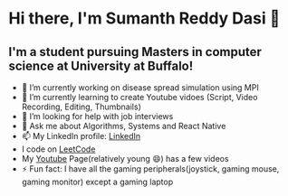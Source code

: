 # Hi there, I'm Sumanth Reddy Dasi 👋

## I'm a student pursuing Masters in computer science at University at Buffalo<your role>!

- 🔭 I’m currently working on <your project> disease spread simulation using MPI
- 🌱 I’m currently learning to create Youtube vidoes (Script, Video Recording, Editing, Thumbnails)
- 🤔 I’m looking for help with job interviews<your problem>
- 💬 Ask me about Algorithms, Systems and React Native<your expertise>
- 📫 My LinkedIn profile: [LinkedIn](https://www.linkedin.com/in/sumanth-reddy-333ab3150/) <your linkedin url><your contact info>
- I code on [LeetCode](https://leetcode.com/sumanth_dnbk/)
- My [Youtube](https://www.youtube.com/@stumbled001/videos) Page(relatively young 😄) has a few videos
- ⚡ Fun fact: I have all the gaming peripherals(joystick, gaming mouse, gaming monitor) except a gaming laptop









<!--
**sumanth-dnbk/sumanth-dnbk** is a ✨ _special_ ✨ repository because its `README.md` (this file) appears on your GitHub profile.

Here are some ideas to get you started:

- 🔭 I’m currently working on ...
- 🌱 I’m currently learning ...
- 👯 I’m looking to collaborate on ...
- 🤔 I’m looking for help with ...
- 💬 Ask me about ...
- 📫 How to reach me: ...
- 😄 Pronouns: ...
- ⚡ Fun fact: ...
-->
